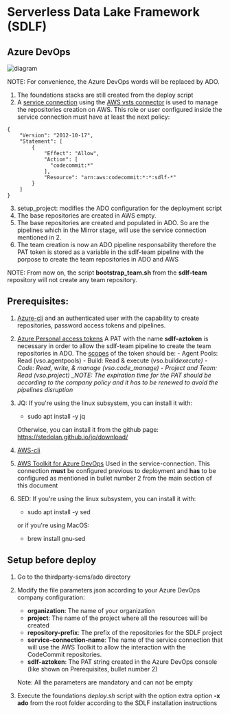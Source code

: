 # Serverless Data Lake Framework (SDLF)

## Azure DevOps

![diagram](SDLF_AzureDevOps.jpg "Modification")

NOTE: For convenience, the Azure DevOps words will be replaced by ADO.

1. The foundations stacks are still created from the deploy script
2. A [service connection](https://docs.microsoft.com/en-us/azure/devops/pipelines/library/service-endpoints?view=azure-devops&tabs=yaml) using the [AWS vsts connector](https://aws.amazon.com/vsts/) is used to manage the repositories creation on AWS. This role or user configured inside the service connection must have at least the next policy:

```
{
    "Version": "2012-10-17",
    "Statement": [
        {
            "Effect": "Allow",
            "Action": [
              "codecommit:*"
            ],
            "Resource": "arn:aws:codecommit:*:*:sdlf-*"
        }
    ]
}
```

3. setup_project: modifies the ADO configuration for the deployment script
4. The base repositories are created in AWS empty.
5. The base repositories are created and populated in ADO. So are the pipelines which in the Mirror stage, will use the service connection mentioned in 2.
6. The team creation is now an ADO pipeline responsability therefore the PAT token is stored as a variable in the sdlf-team pipeline with the porpose to create the team repositories in ADO and AWS

NOTE: From now on, the script **bootstrap_team.sh** from the **sdlf-team** repository will not create any team repository.

## Prerequisites:

1. [Azure-cli](https://docs.microsoft.com/en-us/cli/azure/install-azure-cli) and an authenticated user with the capability to create repositories, password access tokens and pipelines.
2. [Azure Personal access tokens](https://docs.microsoft.com/en-us/azure/devops/organizations/accounts/use-personal-access-tokens-to-authenticate?view=azure-devops&tabs=preview-page#create-a-pat)
   A PAT with the name **sdlf-aztoken** is necessary in order to allow the sdlf-team pipeline to create the team repositories in ADO. The [scopes](https://docs.microsoft.com/en-us/azure/devops/integrate/get-started/authentication/oauth?view=azure-devops#scopes) of the token should be: - Agent Pools: Read (vso.agentpools) - Build: Read & execute (vso.build*execute) - Code: Read, write, & manage (vso.code_manage) - Project and Team: Read (vso.project)
   \_NOTE: The expiration time for the PAT should be according to the company policy and it has to be renewed to avoid the pipelines disruption*

3. JQ: If you're using the linux subsystem, you can install it with:

   - sudo apt install -y jq

   Otherwise, you can install it from the github page: https://stedolan.github.io/jq/download/

4. [AWS-cli](https://aws.amazon.com/cli/)
5. [AWS Toolkit for Azure DevOps](https://aws.amazon.com/vsts/) Used in the service-connection. This connection **must** be configured previous to deployment and **has** to be configured as mentioned in bullet number 2 from the main section of this document
6. SED: If you're using the linux subsystem, you can install it with:

   - sudo apt install -y sed

   or if you're using MacOS:

   - brew install gnu-sed

## Setup before deploy

1. Go to the thirdparty-scms/ado directory
2. Modify the file parameters.json according to your Azure DevOps company configuration:

   - **organization**: The name of your organization
   - **project**: The name of the project where all the resources will be created
   - **repository-prefix**: The prefix of the repositories for the SDLF project
   - **service-connection-name**: The name of the service connection that will use the AWS Toolkit
     to allow the interaction with the CodeCommit repositories.
   - **sdlf-aztoken**: The PAT string created in the Azure DevOps console (like shown on Prerequisites, bullet number 2)

   Note: All the parameters are mandatory and can not be empty

3. Execute the foundations _deploy.sh_ script with the option extra option **-x ado** from the root folder according to the SDLF installation instructions
